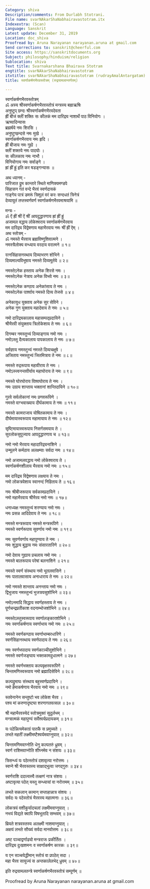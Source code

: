 ```yaml
---
Category: shiva
Description/comments: From Durlabh Stotrani.
File name: svarNAkarShaNabhairavastotram.itx
Indexextra: (Scan)
Language: Sanskrit
Latest update: December 31, 2019
Location: doc_shiva
Proofread by: Aruna Narayanan narayanan.aruna at gmail.com
Send corrections to: sanskrit@cheerful.com
Site access: https://sanskritdocuments.org
Subject: philosophy/hinduism/religion
Sublocation: shiva
Text title: Svarnakarshana Bhairava Stotram
engtitle: svarNAkarShaNabhairavastotram
itxtitle: svarNAkarShaNabhairavastotram (rudrayAmalAntargatam)
title: स्वर्णाकर्षणभैरवस्तोत्रम् (रुद्रयामलान्तर्गतम्)

---
```

  
 स्वर्णाकर्षणभैरवस्तोत्रम्   
ॐ अस्य श्रीस्वर्णाकर्षणभैरवस्तोत्रं मन्त्रस्य बह्मऋषिः  
अनुष्टुप् छन्दः श्रीस्वर्णाकर्षणभैरवदेवता  
ह्रीं बीजं क्लीं शक्तिः सः कीलकं मम दारिद्र्य नाशार्थे पाठ विनियोगः ।  
ऋष्यादिन्यासः  
ब्रह्मर्षये नमः शिरसि ।  
अनुष्टुप्छन्दसे नमः मुखे ।  
स्वर्णाकर्षणभैरवाय नमः हृदि ।  
ह्रीं बीजाय नमः गुह्ये ।  
क्लीं शक्तये नमः पादयोः ।  
सः कीलकाय नमः नाभौ ।  
विनियोगाय नमः सर्वाङ्गे ।  
ह्रां ह्रीं ह्रूं इति कर षडङ्गन्यासः ॥  
  
अथ ध्यानम् -  
पारिजात द्रुम कान्तारे स्थिते माणिक्यमण्डपे  
सिंहासन गतं वन्दे भैरवं स्वर्णदायकं  
गाङ्गेय पात्रं डमरूं त्रिशूलं वरं करः सन्दधतं त्रिनेत्रं  
देव्यायुतं तप्तस्वर्णवर्ण स्वर्णाकर्षणभैरवमाश्रयामि ॥  
  
मन्त्रः -  
ॐ ऐं ह्रीं श्रीं ऐं श्रीं आपदुद्धारणाय ह्रां ह्रीं ह्रूं  
अजामल वद्धाय लोकेश्वराय स्वर्णाकर्षणभैरवाय  
मम दारिद्र्य विद्वेषणाय महाभैरवाय नमः श्रीं ह्रीं ऐम् ।  
अथ स्तोत्रम् -  
ॐ नमस्ते भैरवाय ब्रह्मविष्णुशिवात्मने ।  
नमस्त्रैलोक्य वन्ध्याय वरदाय वरात्मने ॥ १॥  
  
रत्नसिंहासनस्थाय दिव्याभरण शोभिने ।  
दिव्यमाल्यविभूषाय नमस्ते दिव्यमूर्तये ॥ २॥  
  
नमस्तेऽनेक हस्ताय अनेक शिरसे नमः ।  
नमस्तेऽनेक नेत्राय अनेक विभवे नमः ॥ ३॥  
  
नमस्तेऽनेक कण्ठाय अनेकांसाय ते नमः ।  
नमस्तेऽनेक पार्श्वाय नमस्ते दिव्य तेजसे ॥ ४॥  
  
अनेकायुध युक्ताय अनेक सुर सेविने ।  
अनेक गुण युक्ताय महादेवाय ते नमः ॥ ५॥  
  
नमो दारिद्र्यकालाय महासम्पद्प्रदायिने ।  
श्रीभैरवी संयुक्ताय त्रिलोकेशाय ते नमः ॥ ६॥  
  
दिगम्बर नमस्तुभ्यं दिव्याङ्गाय नमो नमः ।  
नमोऽस्तु दैत्यकालाय पापकालाय ते नमः ॥ ७॥  
  
सर्वज्ञाय नमस्तुभ्यं नमस्ते दिव्यचक्षुषे ।  
अजिताय नमस्तुभ्यं जितमित्राय ते नमः ॥ ८॥  
  
नमस्ते रुद्ररूपाय महावीराय ते नमः ।  
नमोऽस्त्त्वनन्तवीर्याय महाघोराय ते नमः ॥ ९॥  
  
नमस्ते घोरघोराय विश्वघोराय ते नमः ।  
नमः उग्राय शान्ताय भक्तानां शान्तिदायिने ॥ १०॥  
  
गुरवे सर्वलोकानां नमः प्रणवरूपिणे ।  
नमस्ते वाग्भवाख्याय दीर्घकामाय ते नमः ॥ ११॥  
  
नमस्ते कामराजाय योषितकामाय ते नमः ।  
दीर्घमायास्वरूपाय महामायाय ते नमः ॥ १२॥  
  
सृष्टिमायास्वरूपाय निसर्गसमयाय ते ।  
सुरलोकसुपूज्याय आपदुद्धारणाय च ॥ १३॥  
  
नमो नमो भैरवाय महादारिद्र्यनाशिने ।  
उन्मूलने कर्मठाय अलक्ष्म्याः सर्वदा नमः ॥ १४॥  
  
नमो अजामलवद्धाय नमो लोकेश्वराय ते ।  
स्वर्णाकर्षणशीलाय भैरवाय नमो नमः ॥ १५॥  
  
मम दारिद्र्य विद्वेषणाय लक्ष्याय ते नमः ।  
नमो लोकत्रयेशाय स्वानन्दं निहिताय ते ॥ १६॥  
  
नमः श्रीबीजरूपाय सर्वकामप्रदायिने ।  
नमो महाभैरवाय श्रीभैरव नमो नमः ॥ १७॥  
  
धनाध्यक्ष नमस्तुभ्यं शरण्याय नमो नमः ।  
नमः प्रसन्न आदिदेवाय ते नमः ॥ १८॥  
  
नमस्ते मन्त्ररूपाय नमस्ते मन्त्ररूपिणे ।  
नमस्ते स्वर्णरूपाय सुवर्णाय नमो नमः ॥ १९॥  
  
नमः सुवर्णवर्णाय महापुण्याय ते नमः ।  
नमः शुद्धाय बुद्धाय नमः संसारतारिणे ॥ २०॥  
  
नमो देवाय गुह्याय प्रचलाय नमो नमः ।  
नमस्ते बालरूपाय परेषां बलनाशिने ॥ २१॥  
  
नमस्ते स्वर्ण संस्थाय नमो भूतलवासिने ।  
नमः पातालवासाय अनाधाराय ते नमः ॥ २२॥  
  
नमो नमस्ते शान्ताय अनन्ताय नमो नमः ।  
द्विभुजाय नमस्तुभ्यं भुजत्रयसुशोभिने ॥ २३॥  
  
नमोऽनमादि सिद्धाय स्वर्णहस्ताय ते नमः ।  
पूर्णचन्द्रप्रतीकाश वदनाम्भोजशोभिने ॥ २४॥  
  
नमस्तेऽस्तुस्वरूपाय स्वर्णालङ्कारशोभिने ।  
नमः स्वर्णाकर्षणाय स्वर्णाभाय नमो नमः ॥ २५॥  
  
नमस्ते स्वर्णकण्ठाय स्वर्णाभाम्बरधारिणे ।  
स्वर्णसिंहानस्थाय स्वर्णपादाय ते नमः ॥ २६॥  
  
नमः स्वर्णभपादाय स्वर्णकाञ्चीसुशोभिने ।  
नमस्ते स्वर्णजङ्घाय भक्तकामदुधात्मने ॥ २७॥  
  
नमस्ते स्वर्णभक्ताय कल्पवृक्षस्वरूपिणे ।  
चिन्तामणिस्वरूपाय नमो ब्रह्मादिसेविने ॥ २८॥  
  
कल्पद्रुमाघः संस्थाय बहुस्वर्णप्रदायिने ।  
नमो हेमाकर्षणाय भैरवाय नमो नमः ॥ २९॥  
  
स्तवेनानेन सन्तुष्टो भव लोकेश भैरव ।  
पश्य मां करुणादृष्ट्या शरणागतवत्सल ॥ ३०॥  
  
श्री महाभैरवस्येदं स्तोत्रमुक्तं सुदुर्लभम् ।  
मन्त्रात्मकं महापुण्यं सर्वेश्वर्यप्रदायकम् ॥ ३१॥  
  
यः पठेन्नित्यमेकाग्रं पातकै स प्रमुच्यते ।  
लभते महतीं लक्ष्मीमष्टैश्वर्यमवाप्नुयात् ॥ ३२॥  
  
चिन्तामणिमवाप्नोति धेनु कल्पतरुं ध्रुवम् ।  
स्वर्ण राशिमवाप्नोति शीघ्नमेव न संशयः ॥ ३३॥  
  
त्रिसन्ध्यं यः पठेत्स्तोत्रं दशावृत्या नरोत्तमः ।  
स्वप्ने श्री भैरवस्तस्य साक्षाद्भूत्वा जगद्गुरुः ॥ ३४॥  
  
स्वर्णराशि ददात्यस्यै तत्क्षणं नात्र संशयः ।  
अष्टावृत्या पठेत् यस्तु सन्ध्यायां वा नरोत्तमम् ॥ ३५॥  
  
लभते सकलान् कामान् सप्ताहान्नात्र संशयः ।  
सर्वदः यः पठेस्तोत्रं भैरवस्य महात्मनाः ॥ ३६॥  
  
लोकत्रयं वशीकुर्यादचलां लक्ष्मीमवाप्नुयात् ।  
नभयं विद्यते क्वापि विषभूतादि सम्भवम् ॥ ३७॥  
  
म्रियते शत्रवस्तस्य अलक्ष्मी नाशमाप्नुयात् ।  
अक्षयं लभते सौख्यं सर्वदा मानवोत्तमः ॥ ३८॥  
  
अष्ट पञ्चाद्वर्णाढ्यो मन्त्रराजः प्रकीर्तितः ।  
दारिद्र्य दुःखशमनः व स्वर्णाकर्षण कारकः ॥ ३९॥  
  
य एन सञ्चयेद्धीमान् स्तोत्रं वा प्रपठेत् सदा ।  
महा भैरव सायुज्यं स अन्तकालेलभेद् ध्रुवम् ॥ ४०॥  
  
इति रुद्रयामलतन्त्रे स्वर्णाकर्षणभैरवस्तोत्रं सम्पूर्णम् ॥  
  
  
Proofread by Aruna Narayanan narayanan.aruna at gmail.com  
  

